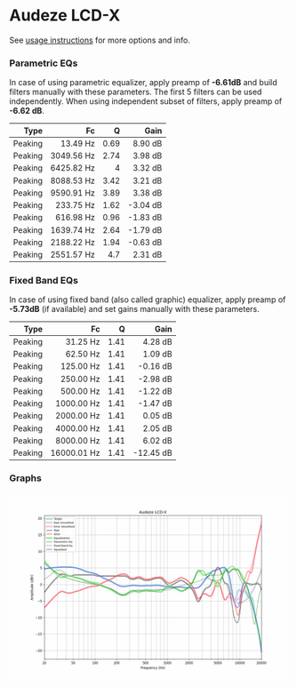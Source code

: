 # Audeze LCD-X
See [usage instructions](https://github.com/jaakkopasanen/AutoEq#usage) for more options and info.

### Parametric EQs
In case of using parametric equalizer, apply preamp of **-6.61dB** and build filters manually
with these parameters. The first 5 filters can be used independently.
When using independent subset of filters, apply preamp of **-6.62 dB**.

| Type    | Fc         |    Q | Gain     |
|--------:|-----------:|-----:|---------:|
| Peaking | 13.49 Hz   | 0.69 | 8.90 dB  |
| Peaking | 3049.56 Hz | 2.74 | 3.98 dB  |
| Peaking | 6425.82 Hz | 4    | 3.32 dB  |
| Peaking | 8088.53 Hz | 3.42 | 3.21 dB  |
| Peaking | 9590.91 Hz | 3.89 | 3.38 dB  |
| Peaking | 233.75 Hz  | 1.62 | -3.04 dB |
| Peaking | 616.98 Hz  | 0.96 | -1.83 dB |
| Peaking | 1639.74 Hz | 2.64 | -1.79 dB |
| Peaking | 2188.22 Hz | 1.94 | -0.63 dB |
| Peaking | 2551.57 Hz | 4.7  | 2.31 dB  |

### Fixed Band EQs
In case of using fixed band (also called graphic) equalizer, apply preamp of **-5.73dB**
(if available) and set gains manually with these parameters.

| Type    | Fc          |    Q | Gain      |
|--------:|------------:|-----:|----------:|
| Peaking | 31.25 Hz    | 1.41 | 4.28 dB   |
| Peaking | 62.50 Hz    | 1.41 | 1.09 dB   |
| Peaking | 125.00 Hz   | 1.41 | -0.16 dB  |
| Peaking | 250.00 Hz   | 1.41 | -2.98 dB  |
| Peaking | 500.00 Hz   | 1.41 | -1.22 dB  |
| Peaking | 1000.00 Hz  | 1.41 | -1.47 dB  |
| Peaking | 2000.00 Hz  | 1.41 | 0.05 dB   |
| Peaking | 4000.00 Hz  | 1.41 | 2.05 dB   |
| Peaking | 8000.00 Hz  | 1.41 | 6.02 dB   |
| Peaking | 16000.01 Hz | 1.41 | -12.45 dB |

### Graphs
![](./Audeze%20LCD-X.png)